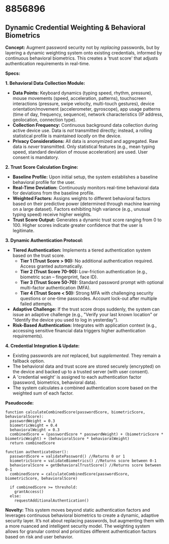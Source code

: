 # 8856896

## Dynamic Credential Weighting & Behavioral Biometrics

**Concept:** Augment password security not by *replacing* passwords, but by layering a dynamic weighting system onto existing credentials, informed by continuous behavioral biometrics. This creates a 'trust score' that adjusts authentication requirements in real-time.

**Specs:**

**1. Behavioral Data Collection Module:**

*   **Data Points:** Keyboard dynamics (typing speed, rhythm, pressure), mouse movements (speed, acceleration, patterns), touchscreen interactions (pressure, swipe velocity, multi-touch gestures), device orientation/movement (accelerometer, gyroscope), app usage patterns (time of day, frequency, sequence), network characteristics (IP address, geolocation, connection type).
*   **Collection Frequency:** Continuous background data collection during active device use.  Data is *not* transmitted directly; instead, a rolling statistical profile is maintained *locally* on the device.
*   **Privacy Considerations:**  All data is anonymized and aggregated. Raw data is *never* transmitted. Only statistical features (e.g., mean typing speed, standard deviation of mouse acceleration) are used. User consent is mandatory.

**2. Trust Score Calculation Engine:**

*   **Baseline Profile:** Upon initial setup, the system establishes a baseline behavioral profile for the user.
*   **Real-Time Deviation:** Continuously monitors real-time behavioral data for deviations from the baseline profile.
*   **Weighted Factors:** Assigns weights to different behavioral factors based on their predictive power (determined through machine learning on a large dataset). Factors exhibiting high variance (e.g., unusual typing speed) receive higher weights.
*   **Trust Score Output:** Generates a dynamic trust score ranging from 0 to 100. Higher scores indicate greater confidence that the user is legitimate.

**3. Dynamic Authentication Protocol:**

*   **Tiered Authentication:**  Implements a tiered authentication system based on the trust score.
    *   **Tier 1 (Trust Score > 90):**  No additional authentication required.  Access granted automatically.
    *   **Tier 2 (Trust Score 70-90):**  Low-friction authentication (e.g., biometric scan – fingerprint, face ID).
    *   **Tier 3 (Trust Score 50-70):**  Standard password prompt with optional multi-factor authentication (MFA).
    *   **Tier 4 (Trust Score < 50):**  Strong MFA with challenging security questions or one-time passcodes.  Account lock-out after multiple failed attempts.
*   **Adaptive Challenge:**  If the trust score drops suddenly, the system can issue an adaptive challenge (e.g., "Verify your last known location" or "Identify the device you used to log in yesterday").
*   **Risk-Based Authentication:**  Integrates with application context (e.g., accessing sensitive financial data triggers higher authentication requirements).

**4.  Credential Integration & Update:**

*   Existing passwords are *not* replaced, but *supplemented*. They remain a fallback option.
*   The behavioral data and trust score are stored securely (encrypted) on the device and backed up to a trusted server (with user consent).
*   A 'credential weight' is assigned to each authentication factor (password, biometrics, behavioral data).
*   The system calculates a combined authentication score based on the weighted sum of each factor.

**Pseudocode:**

```
function calculateCombinedScore(passwordScore, biometricScore, behavioralScore):
  passwordWeight = 0.3
  biometricWeight = 0.4
  behavioralWeight = 0.3
  combinedScore = (passwordScore * passwordWeight) + (biometricScore * biometricWeight) + (behavioralScore * behavioralWeight)
  return combinedScore

function authenticateUser():
  passwordScore = validatePassword() //Returns 0 or 1
  biometricScore = validateBiometrics() //Returns score between 0-1
  behavioralScore = getBehavioralTrustScore() //Returns score between 0-1
  combinedScore = calculateCombinedScore(passwordScore, biometricScore, behavioralScore)

  if combinedScore >= threshold:
    grantAccess()
  else:
    requestAdditionalAuthentication()
```

**Novelty:**  This system moves beyond static authentication factors and leverages continuous behavioral biometrics to create a dynamic, adaptive security layer.  It’s not about replacing passwords, but augmenting them with a more nuanced and intelligent security model. The weighting system allows for granular control and prioritizes different authentication factors based on risk and user behavior.